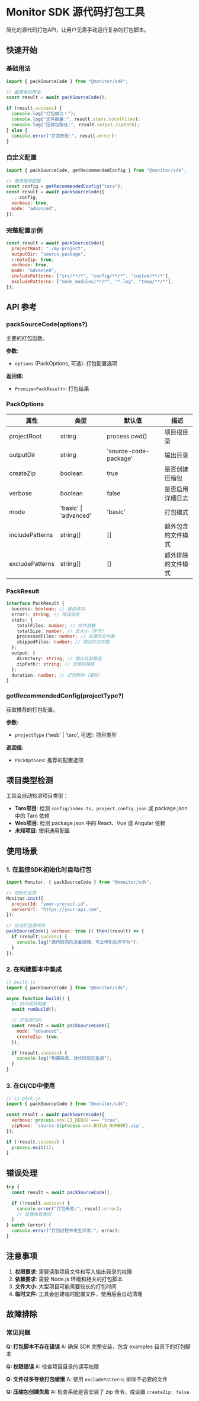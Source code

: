 # Monitor SDK 源代码打包工具

简化的源代码打包API，让用户无需手动运行复杂的打包脚本。

## 快速开始

### 基础用法

```javascript
import { packSourceCode } from "@monitor/sdk";

// 最简单的用法
const result = await packSourceCode();

if (result.success) {
  console.log("打包成功！");
  console.log("文件数量:", result.stats.totalFiles);
  console.log("压缩包路径:", result.output.zipPath);
} else {
  console.error("打包失败:", result.error);
}
```

### 自定义配置

```javascript
import { packSourceCode, getRecommendedConfig } from "@monitor/sdk";

// 使用推荐配置
const config = getRecommendedConfig("taro");
const result = await packSourceCode({
  ...config,
  verbose: true,
  mode: "advanced",
});
```

### 完整配置示例

```javascript
const result = await packSourceCode({
  projectRoot: "./my-project",
  outputDir: "source-package",
  createZip: true,
  verbose: true,
  mode: "advanced",
  includePatterns: ["src/**/*", "config/**/*", "custom/**/*"],
  excludePatterns: ["node_modules/**/*", "*.log", "temp/**/*"],
});
```

## API 参考

### packSourceCode(options?)

主要的打包函数。

**参数:**

- `options` (PackOptions, 可选): 打包配置选项

**返回值:**

- `Promise<PackResult>`: 打包结果

### PackOptions

| 属性            | 类型                  | 默认值                | 描述               |
| --------------- | --------------------- | --------------------- | ------------------ |
| projectRoot     | string                | process.cwd()         | 项目根目录         |
| outputDir       | string                | 'source-code-package' | 输出目录           |
| createZip       | boolean               | true                  | 是否创建压缩包     |
| verbose         | boolean               | false                 | 是否启用详细日志   |
| mode            | 'basic' \| 'advanced' | 'basic'               | 打包模式           |
| includePatterns | string[]              | []                    | 额外包含的文件模式 |
| excludePatterns | string[]              | []                    | 额外排除的文件模式 |

### PackResult

```typescript
interface PackResult {
  success: boolean; // 是否成功
  error?: string; // 错误信息
  stats: {
    totalFiles: number; // 文件总数
    totalSize: number; // 总大小（字节）
    processedFiles: number; // 处理的文件数
    skippedFiles: number; // 跳过的文件数
  };
  output: {
    directory: string; // 输出目录路径
    zipPath?: string; // 压缩包路径
  };
  duration: number; // 打包耗时（毫秒）
}
```

### getRecommendedConfig(projectType?)

获取推荐的打包配置。

**参数:**

- `projectType` ('web' | 'taro', 可选): 项目类型

**返回值:**

- `PackOptions`: 推荐的配置选项

## 项目类型检测

工具会自动检测项目类型：

- **Taro项目**: 检测 `config/index.ts`、`project.config.json` 或 package.json 中的 Taro 依赖
- **Web项目**: 检测 package.json 中的 React、Vue 或 Angular 依赖
- **未知项目**: 使用通用配置

## 使用场景

### 1. 在监控SDK初始化时自动打包

```javascript
import Monitor, { packSourceCode } from "@monitor/sdk";

// 初始化监控
Monitor.init({
  projectId: "your-project-id",
  serverUrl: "https://your-api.com",
});

// 自动打包源代码
packSourceCode({ verbose: true }).then((result) => {
  if (result.success) {
    console.log("源代码包已准备就绪，可上传到监控平台");
  }
});
```

### 2. 在构建脚本中集成

```javascript
// build.js
import { packSourceCode } from "@monitor/sdk";

async function build() {
  // 执行项目构建
  await runBuild();

  // 打包源代码
  const result = await packSourceCode({
    mode: "advanced",
    createZip: true,
  });

  if (result.success) {
    console.log("构建完成，源代码包已生成");
  }
}
```

### 3. 在CI/CD中使用

```javascript
// ci-pack.js
import { packSourceCode } from "@monitor/sdk";

const result = await packSourceCode({
  verbose: process.env.CI_DEBUG === "true",
  zipName: `source-${process.env.BUILD_NUMBER}.zip`,
});

if (!result.success) {
  process.exit(1);
}
```

## 错误处理

```javascript
try {
  const result = await packSourceCode();

  if (!result.success) {
    console.error("打包失败:", result.error);
    // 处理失败情况
  }
} catch (error) {
  console.error("打包过程中发生异常:", error);
}
```

## 注意事项

1. **权限要求**: 需要读取项目文件和写入输出目录的权限
2. **依赖要求**: 需要 Node.js 环境和相关的打包脚本
3. **文件大小**: 大型项目可能需要较长的打包时间
4. **临时文件**: 工具会创建临时配置文件，使用后会自动清理

## 故障排除

### 常见问题

**Q: 打包脚本不存在错误**
A: 确保 SDK 完整安装，包含 examples 目录下的打包脚本

**Q: 权限错误**
A: 检查项目目录的读写权限

**Q: 文件过多导致打包缓慢**
A: 使用 `excludePatterns` 排除不必要的文件

**Q: 压缩包创建失败**
A: 检查系统是否安装了 zip 命令，或设置 `createZip: false`
